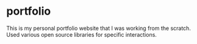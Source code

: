 # portfolio
This is my personal portfolio website that I was working from the scratch. Used various open source libraries for specific interactions.
